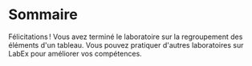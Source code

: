# Sommaire

Félicitations ! Vous avez terminé le laboratoire sur la regroupement des éléments d'un tableau. Vous pouvez pratiquer d'autres laboratoires sur LabEx pour améliorer vos compétences.
